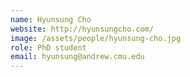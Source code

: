 ```yaml
---
name: Hyunsung Cho
website: http://hyunsungcho.com/
image: /assets/people/hyunsung-cho.jpg
role: PhD student
email: hyunsung@andrew.cmu.edu
---
```

